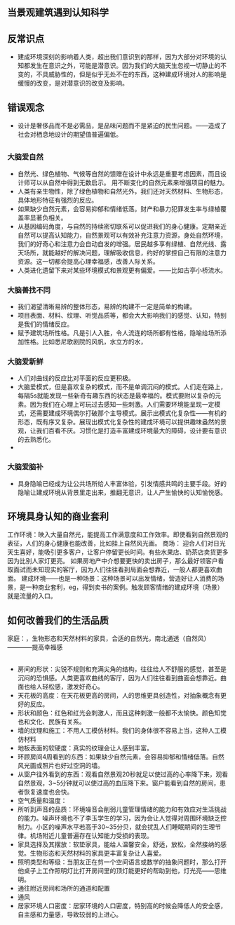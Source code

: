 ## 当景观建筑遇到认知科学

## 反常识点
- 建成环境深刻的影响着人类，超出我们意识到的那样，因为大部分对环境的认知都发生在意识之外，可能是潜意识。因为我们的大脑天生忽视一切静止的不变的，不具威胁性的，但是似乎无处不在的东西，这种建成环境对人的影响是缓慢的改变，是对潜意识的改变及影响。

## 错误观念
- 设计是奢侈品而不是必需品，是品味问题而不是紧迫的民生问题。——造成了社会对栖息地设计的期望值普遍偏低。


## 

### 大脑爱自然
- 自然光、绿色植物、气候等自然的馈赠在设计中永远是重要考虑因素，而且设计师可以从自然中得到无数启示。 用不断变化的自然元素来增强项目的魅力。
- 人类有亲生物性，除了绿色植物和自然光外，我们还对天然材料、生物形态，具体地形特征有强烈的反应。
- 如果缺少自然元素，会容易抑郁和情绪低落。财产和暴力犯罪发生率与绿植覆盖率显著负相关。
- 从基因编码角度，与自然的持续密切联系可以促进我们的身心健康。定期亲近自然可以提高认知能力，自然景观可以有效补充注意力资源，身处自然环境，我们的好奇心和注意力会自动自发的增强。居民越多享有绿植、自然光线、露天场所，就能越好的解决问题，理解吸收信息，约好的掌控自己有限的注意力资源。这一切都会提高心理幸福感，改善人际关系。
- 人类进化遗留下来对某些环境模式和景观更有偏爱。——比如古亭小桥流水。
### 大脑善找不同
- 我们渴望清晰易辨的整体形态，易辨的构建不一定是简单的构建。
- 项目表面、材料、纹理、听觉品质等，都会大大影响我们的感觉、认知，特别是我们的情绪反应。
- 赋予建筑场所性格。凡是引人入胜，令人流连的场所都有性格，隐喻给场所添加性格。比如悉尼歌剧院的风帆，水立方的水，
### 大脑爱新鲜
- 人们对曲线的反应比对平面的反应更积极。
- 大脑爱模式，但是喜欢复杂的模式，而不是单调沉闷的模式。人们走在路上，每隔5s就能发现一些新奇有趣东西的状态是最幸福的。模式要附以复杂的元素。因为我们在心理上可玩过去感知一些刺激。人们需要环境能呈现一定模式，还需要建成环境偶尔打破那个主导模式。展示出模式化复杂性——有机的形态，既有序又复杂。展现出模式化复杂性的建成环境可以提供趣味盎然的景观，让我们百看不厌。习惯化是打造丰富建成环境最大的障碍，设计要有意识的去熟悉化。
- 

### 大脑爱脑补
- 具身隐喻已经成为让公共场所给人丰富体验，引发情感共鸣的主要手段。好的隐喻让建成环境从背景里走出来，推翻无意识，让人产生愉快的认知愉悦感。


## 环境具身认知的商业套利
工作环境：映入大量自然光，能提高工作满意度和工作效率。即使看到自然景观的表征，人们的身心健康也能改善，比如挂上自然风光画。
商场： 迎合人们对日光天生喜好，能吸引更多客户，让客户停留更长时间。有些水果店、奶茶店卖货更多因为比别人家灯更亮。
如果房地产中介想要更快的卖出房子，那么最好领客户看取面试而未知现实的客厅，因为人们往往看到局面会想靠近，一般人都更喜欢曲面。
建成环境——也是一种场景：这种场景可以出发情绪，营造好让人消费的场景，是一种商业套利，eg，得到卖书的案例。触发顾客情绪的建成环境（场景）就是流量的入口。

## 如何改善我们的生活品质
家庭：，生物形态和天然材料的家具，合适的自然光，南北通透（自然风）————提高幸福感


## 
- 房间的形状：尖锐不规则和充满尖角的结构，往往给人不舒服的感觉，甚至是沉闷的恐惧感。人类更喜欢曲线的客厅，因为人们往往看到曲面会想靠近。曲面也给人轻松感，激发好奇心。
- 天花板的高度：在天花板更高的房间，人的思维更具创造性，对抽象概念有更好的反应。
- 形状和颜色：红色和红光会刺激人，而且这种刺激一般都不太愉快。颜色知觉也和文化、民族有关系。
- 墙的纹理和施工：不用人工模仿材料。我们的身体很不容易上当，这种人工模仿材料
- 地板表面的软硬度：真实的纹理会让人感到丰富。
- 环顾房间4周看到的东西：如果缺少自然元素，会容易抑郁和情绪低落。自然风光画或照片也好过空洞的墙。
- 从窗户往外看到的东西：观看自然景观20秒就足以使过高的心率降下来，观看自然景观，3~5分钟就可以使过高的血压降下来。窗户能看到自然的房间，患者恢复速度也会快。
- 空气质量和温度：
- 所听到声音的品质：环境噪音会削弱儿童管理情绪的能力和有效应对生活挑战的能力。噪声环境也不了李玉学生的学习，因为会让人觉得对周围环境缺乏控制力。小区的噪声水平若高于30~35分贝，就会扰乱人们睡眠期间的生理节律。机场附近儿童普遍存在认知能力受损的表现。
- 家具选择及其摆放：软垫家具，能给人温馨安全，舒适，放松，全然接纳的感觉。生物形态和天然材料的家具更丰富复杂让人喜爱。
- 照明类型和等级：当朋友正在剪一个空间语言或数学的抽象问题时，那么打开他桌子上工作照明灯比打开房间里的顶灯能更好的帮助到他，灯光亮——思维明。
- 通往附近房间和场所的通道和配置
- 通风
- 居家环境人口密度：居家环境的人口密度，特别高的时候会降低人的安全感，自主感和力量感，导致较弱的上进心。

